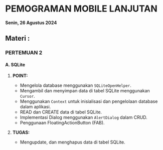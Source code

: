 # PEMOGRAMAN MOBILE LANJUTAN

**Senin, 26 Agustus 2024**

## Materi :
### PERTEMUAN 2

#### A. SQLite
1. **POINT:**
   - Mengelola database menggunakan `SQLiteOpenHelper`.
   - Mengambil dan menyimpan data di tabel SQLite menggunakan `Cursor`.
   - Menggunakan `Context` untuk inisialisasi dan pengelolaan database dalam aplikasi.
   - READ dan CREATE data di tabel SQLite.
   - Implementasi Dialog menggunakan `AlertDialog` dalam CRUD.
   - Penggunaan FloatingActionButton (FAB).

2. **TUGAS:**
   - Mengupdate, dan menghapus data di tabel SQLite.
